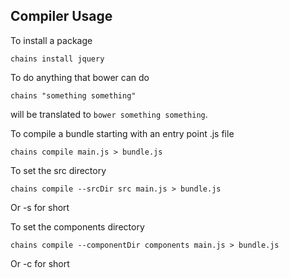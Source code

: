 Compiler Usage
--------------

To install a package

    chains install jquery

To do anything that bower can do

    chains "something something"

will be translated to `bower something something`.

To compile a bundle starting with an entry point .js file

    chains compile main.js > bundle.js

To set the src directory

    chains compile --srcDir src main.js > bundle.js

Or -s for short

To set the components directory

    chains compile --componentDir components main.js > bundle.js

Or -c for short



